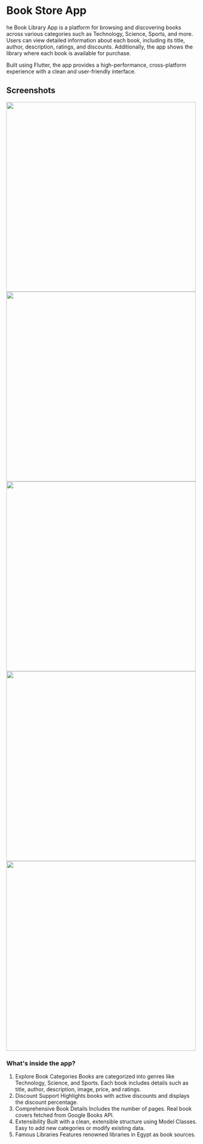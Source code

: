 # Book Store App
he Book Library App is a platform for browsing and discovering books across various categories such as Technology, Science, Sports, and more. Users can view detailed information about each book, including its title, author, description, ratings, and discounts. Additionally, the app shows the library where each book is available for purchase.

Built using Flutter, the app provides a high-performance, cross-platform experience with a clean and user-friendly interface.

## Screenshots
<img src="https://github.com/user-attachments/assets/68a25f42-93a4-4457-95f8-fc17808632f7"  height="500"/>  
<img src="https://github.com/user-attachments/assets/48b96932-e154-42aa-80f6-bf9bf8c3f900"  height="500"/>  
<img src="https://github.com/user-attachments/assets/06f6ab93-c282-4d2e-9daa-2943211a7e44" height="500"/>  
<img src="https://github.com/user-attachments/assets/087643d9-4fb0-4c34-85d9-6498d2ce998e"  height="500"/>  
<img src="https://github.com/user-attachments/assets/a5c1f879-40b5-435d-b9ed-fc91646022f8"  height="500"/>  

### What's inside the app?

1. Explore Book Categories
Books are categorized into genres like Technology, Science, and Sports.
Each book includes details such as title, author, description, image, price, and ratings.
2. Discount Support
Highlights books with active discounts and displays the discount percentage.
3. Comprehensive Book Details
Includes the number of pages.
Real book covers fetched from Google Books API.
4. Extensibility
Built with a clean, extensible structure using Model Classes.
Easy to add new categories or modify existing data.
5. Famous Libraries
Features renowned libraries in Egypt as book sources.
